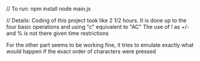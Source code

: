 // To run: 
npm install
node main.js

// Details: 
Coding of this project took like 2 1/2 hours. 
It is done up to the four basic operations and using "c" equivalent to "AC"
The use of ! as +/- and % is not there given time restrictions

For the other part seems to be working fine, it tries to emulate exactly what would happen if the exact order of characters were pressed
